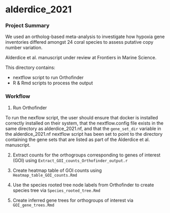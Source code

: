 # alderdice_2021

### Project Summary
We used an ortholog-based meta-analysis to investigate how hypoxia gene inventories 
differed amongst 24 coral species to assess putative copy number variation. 

Alderdice et al. manuscript under review at Frontiers in Marine Science.

This directory contains:
* nextflow script to run Orthofinder 
* R & Rmd scripts to process the output

### Workflow

1. Run Orthofinder

To run the nexflow script, the user should ensure that docker is installed correctly installed on their system,
that the nextflow.config file exists in the same directory as alderdice_2021.nf,
and that the `gene_set_dir` variable in the alderdice_2021.nf nextflow script
has been set to point to the directory containing
the gene sets that are listed as part of the Alderdice et al. manuscript.

2. Extract counts for the orthogroups corresponding to genes of interest (GOI) using `Extract_GOI_counts_Orthofinder_output.r`

3. Create heatmap table of GOI counts using `Heatmap_table_GOI_counts.Rmd`

4. Use the species rooted tree node labels from Orthofinder to create species tree via `Species_rooted_tree.Rmd`

5. Create inferred gene trees for orthogroups of interest via `GOI_gene_trees.Rmd`
